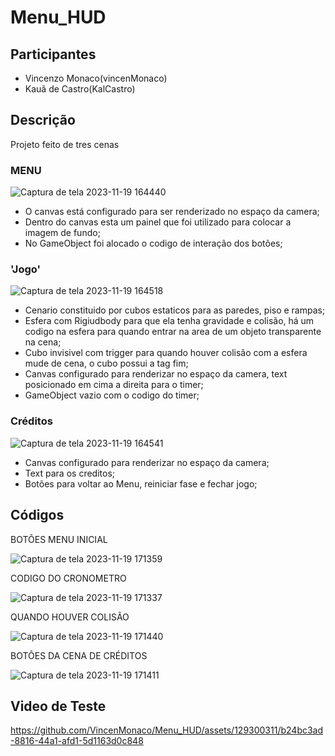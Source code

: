 # Menu_HUD
## Participantes

 - Vincenzo Monaco(vincenMonaco)
 - Kauã de Castro(KalCastro)

## Descrição

Projeto feito de tres cenas

### MENU

![Captura de tela 2023-11-19 164440](https://github.com/VincenMonaco/Menu_HUD/assets/129300311/0f918502-dfa0-4495-aa85-b861b7eecf50)

 - O canvas está configurado para ser renderizado no espaço da camera;
 - Dentro do canvas esta um painel que foi utilizado para colocar a imagem de fundo;
 - No GameObject foi alocado o codigo de interação dos botões;



### 'Jogo'

![Captura de tela 2023-11-19 164518](https://github.com/VincenMonaco/Menu_HUD/assets/129300311/74a27123-3ef5-4283-b952-fedb8ec7cd75)

- Cenario constituido por cubos estaticos para as paredes, piso e rampas; 
- Esfera com Rigiudbody para que ela tenha gravidade e colisão, há um codigo na esfera para quando entrar na area de um objeto transparente na cena;
- Cubo invisivel com trigger para quando houver colisão com a esfera mude de cena, o cubo possui a tag fim;
- Canvas configurado para renderizar no espaço da camera, text posicionado em cima a direita para o timer;
- GameObject vazio com o codigo do timer;

### Créditos

![Captura de tela 2023-11-19 164541](https://github.com/VincenMonaco/Menu_HUD/assets/129300311/f78a9817-42fc-4d62-b5be-96e8478f6026)

- Canvas configurado para renderizar no espaço da camera;
- Text para os creditos; 
- Botões para voltar ao Menu, reiniciar fase e fechar jogo;

## Códigos

BOTÕES MENU INICIAL

![Captura de tela 2023-11-19 171359](https://github.com/VincenMonaco/Menu_HUD/assets/129300311/628b976d-4995-4cab-adae-f67e1a80fd45) 

CODIGO DO CRONOMETRO

![Captura de tela 2023-11-19 171337](https://github.com/VincenMonaco/Menu_HUD/assets/129300311/9130dc54-466d-4945-94a4-02f1153c1206)

QUANDO HOUVER COLISÃO

![Captura de tela 2023-11-19 171440](https://github.com/VincenMonaco/Menu_HUD/assets/129300311/66e856c2-bdf2-49fc-afd8-d56b29d4e63a)

BOTÕES DA CENA DE CRÉDITOS

![Captura de tela 2023-11-19 171411](https://github.com/VincenMonaco/Menu_HUD/assets/129300311/0b21b296-3c1c-4e03-aff9-106e9bbec3eb)


## Video de Teste

https://github.com/VincenMonaco/Menu_HUD/assets/129300311/b24bc3ad-8816-44a1-afd1-5d1163d0c848

